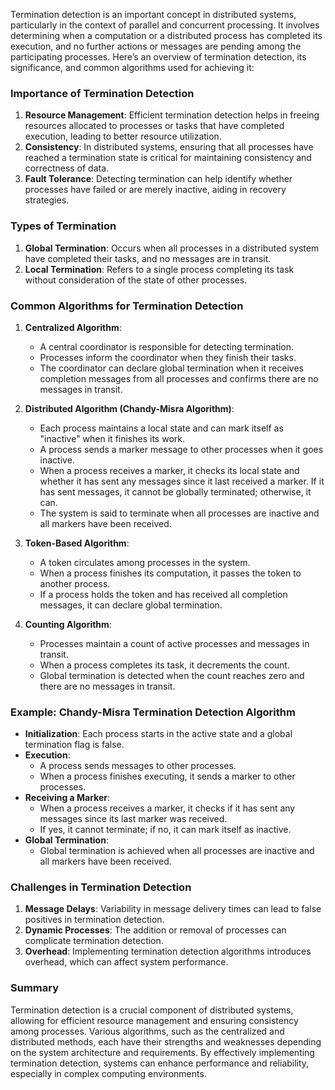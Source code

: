 Termination detection is an important concept in distributed systems, particularly in the context of parallel and concurrent processing. It involves determining when a computation or a distributed process has completed its execution, and no further actions or messages are pending among the participating processes. Here’s an overview of termination detection, its significance, and common algorithms used for achieving it:

### Importance of Termination Detection

1. **Resource Management**: Efficient termination detection helps in freeing resources allocated to processes or tasks that have completed execution, leading to better resource utilization.
2. **Consistency**: In distributed systems, ensuring that all processes have reached a termination state is critical for maintaining consistency and correctness of data.
3. **Fault Tolerance**: Detecting termination can help identify whether processes have failed or are merely inactive, aiding in recovery strategies.

### Types of Termination

1. **Global Termination**: Occurs when all processes in a distributed system have completed their tasks, and no messages are in transit.
2. **Local Termination**: Refers to a single process completing its task without consideration of the state of other processes.

### Common Algorithms for Termination Detection

1. **Centralized Algorithm**:
   - A central coordinator is responsible for detecting termination.
   - Processes inform the coordinator when they finish their tasks.
   - The coordinator can declare global termination when it receives completion messages from all processes and confirms there are no messages in transit.

2. **Distributed Algorithm (Chandy-Misra Algorithm)**:
   - Each process maintains a local state and can mark itself as "inactive" when it finishes its work.
   - A process sends a marker message to other processes when it goes inactive.
   - When a process receives a marker, it checks its local state and whether it has sent any messages since it last received a marker. If it has sent messages, it cannot be globally terminated; otherwise, it can.
   - The system is said to terminate when all processes are inactive and all markers have been received.

3. **Token-Based Algorithm**:
   - A token circulates among processes in the system.
   - When a process finishes its computation, it passes the token to another process.
   - If a process holds the token and has received all completion messages, it can declare global termination.

4. **Counting Algorithm**:
   - Processes maintain a count of active processes and messages in transit.
   - When a process completes its task, it decrements the count.
   - Global termination is detected when the count reaches zero and there are no messages in transit.

### Example: Chandy-Misra Termination Detection Algorithm

- **Initialization**: Each process starts in the active state and a global termination flag is false.
- **Execution**:
  - A process sends messages to other processes.
  - When a process finishes executing, it sends a marker to other processes.
- **Receiving a Marker**:
  - When a process receives a marker, it checks if it has sent any messages since its last marker was received.
  - If yes, it cannot terminate; if no, it can mark itself as inactive.
- **Global Termination**:
  - Global termination is achieved when all processes are inactive and all markers have been received.

### Challenges in Termination Detection

1. **Message Delays**: Variability in message delivery times can lead to false positives in termination detection.
2. **Dynamic Processes**: The addition or removal of processes can complicate termination detection.
3. **Overhead**: Implementing termination detection algorithms introduces overhead, which can affect system performance.

### Summary

Termination detection is a crucial component of distributed systems, allowing for efficient resource management and ensuring consistency among processes. Various algorithms, such as the centralized and distributed methods, each have their strengths and weaknesses depending on the system architecture and requirements. By effectively implementing termination detection, systems can enhance performance and reliability, especially in complex computing environments.
